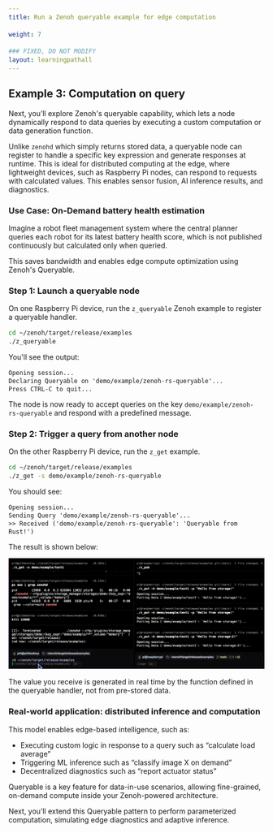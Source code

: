 ```yaml
---
title: Run a Zenoh queryable example for edge computation

weight: 7

### FIXED, DO NOT MODIFY
layout: learningpathall
---
```


## Example 3: Computation on query 

Next, you’ll explore Zenoh's queryable capability, which lets a node dynamically respond to data queries by executing a custom computation or data generation function.

Unlike `zenohd` which simply returns stored data, a queryable node can register to handle a specific key expression and generate responses at runtime. This is ideal for distributed computing at the edge, where lightweight devices, such as Raspberry Pi nodes, can respond to requests with calculated values. This enables sensor fusion, AI inference results, and diagnostics.

### Use Case: On-Demand battery health estimation

Imagine a robot fleet management system where the central planner queries each robot for its latest battery health score, which is not published continuously but calculated only when queried.

This saves bandwidth and enables edge compute optimization using Zenoh's Queryable.

### Step 1: Launch a queryable node

On one Raspberry Pi device, run the `z_queryable` Zenoh example to register a queryable handler.

```bash
cd ~/zenoh/target/release/examples
./z_queryable
```

You'll see the output:

```output
Opening session...
Declaring Queryable on 'demo/example/zenoh-rs-queryable'...
Press CTRL-C to quit...
```

The node is now ready to accept queries on the key `demo/example/zenoh-rs-queryable` and respond with a predefined message.

### Step 2: Trigger a query from another node

On the other Raspberry Pi device, run the `z_get` example.

```bash
cd ~/zenoh/target/release/examples
./z_get -s demo/example/zenoh-rs-queryable
```

You should see:

```output
Opening session...
Sending Query 'demo/example/zenoh-rs-queryable'...
>> Received ('demo/example/zenoh-rs-queryable': 'Queryable from Rust!')
```

The result is shown below:

![img3 Zenoh queryable node responding to on-demand queries from a remote device#center](zenoh_ex3.gif "Figure 3: Computation on Query using Queryable")

The value you receive is generated in real time by the function defined in the queryable handler, not from pre-stored data.


### Real-world application: distributed inference and computation

This model enables edge-based intelligence, such as:
- Executing custom logic in response to a query such as “calculate load average”
- Triggering ML inference such as “classify image X on demand”
- Decentralized diagnostics such as “report actuator status”

Queryable is a key feature for data-in-use scenarios, allowing fine-grained, on-demand compute inside your Zenoh-powered architecture.

Next, you’ll extend this Queryable pattern to perform parameterized computation, simulating edge diagnostics and adaptive inference.